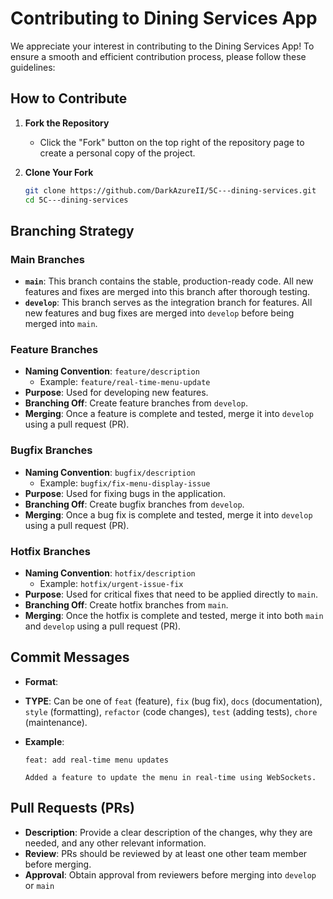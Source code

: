# Contributing to Dining Services App

We appreciate your interest in contributing to the Dining Services App! To ensure a smooth and efficient contribution process, please follow these guidelines:

## How to Contribute

1. **Fork the Repository**
   - Click the "Fork" button on the top right of the repository page to create a personal copy of the project.

2. **Clone Your Fork**
   ```bash
   git clone https://github.com/DarkAzureII/5C---dining-services.git
   cd 5C---dining-services

## Branching Strategy

### Main Branches

- **`main`**: This branch contains the stable, production-ready code. All new features and fixes are merged into this branch after thorough testing.
- **`develop`**: This branch serves as the integration branch for features. All new features and bug fixes are merged into `develop` before being merged into `main`.

### Feature Branches

- **Naming Convention**: `feature/description`
  - Example: `feature/real-time-menu-update`
- **Purpose**: Used for developing new features.
- **Branching Off**: Create feature branches from `develop`.
- **Merging**: Once a feature is complete and tested, merge it into `develop` using a pull request (PR).

### Bugfix Branches

- **Naming Convention**: `bugfix/description`
  - Example: `bugfix/fix-menu-display-issue`
- **Purpose**: Used for fixing bugs in the application.
- **Branching Off**: Create bugfix branches from `develop`.
- **Merging**: Once a bug fix is complete and tested, merge it into `develop` using a pull request (PR).

### Hotfix Branches

- **Naming Convention**: `hotfix/description`
  - Example: `hotfix/urgent-issue-fix`
- **Purpose**: Used for critical fixes that need to be applied directly to `main`.
- **Branching Off**: Create hotfix branches from `main`.
- **Merging**: Once the hotfix is complete and tested, merge it into both `main` and `develop` using a pull request (PR).

## Commit Messages

- **Format**: 

- **TYPE**: Can be one of `feat` (feature), `fix` (bug fix), `docs` (documentation), `style` (formatting), `refactor` (code changes), `test` (adding tests), `chore` (maintenance).

- **Example**:
  ```
  feat: add real-time menu updates

  Added a feature to update the menu in real-time using WebSockets.
  ```

## Pull Requests (PRs)

- **Description**: Provide a clear description of the changes, why they are needed, and any other relevant information.
- **Review**: PRs should be reviewed by at least one other team member before merging.
- **Approval**: Obtain approval from reviewers before merging into `develop` or `main`